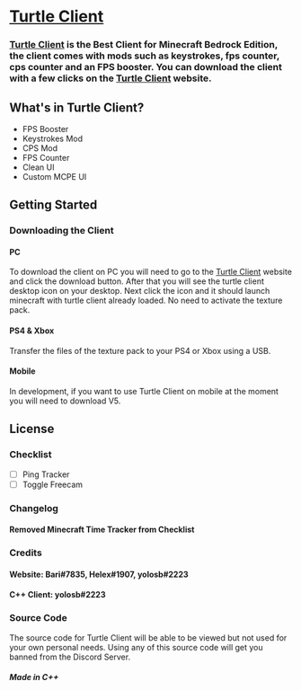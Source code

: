 [Turtle Client](http://turtleclient.xyz/)
===========

### [Turtle Client](https://turtleclient.xyz) is the Best Client for Minecraft Bedrock Edition, the client comes with mods such as keystrokes, fps counter, cps counter and an FPS booster. You can download the client with a few clicks on the [Turtle Client](https://turtleclient.xyz) website.



## What's in Turtle Client?

* FPS Booster
* Keystrokes Mod
* CPS Mod
* FPS Counter
* Clean UI
* Custom MCPE UI


## Getting Started

### Downloading the Client

#### PC

To download the client on PC you will need to go to the [Turtle Client](https://turtleclient.xyz) website and click the download button. After that you will see the turtle client desktop icon on your desktop. Next click the icon and it should launch minecraft with turtle client already loaded. No need to activate the texture pack. 

#### PS4 & Xbox

Transfer the files of the texture pack to your PS4 or Xbox using a USB.

#### Mobile

In development, if you want to use Turtle Client on mobile at the moment you will need to download V5.

## License

### Checklist

- [ ] Ping Tracker
- [ ] Toggle Freecam

### Changelog

#### Removed Minecraft Time Tracker from Checklist


### Credits

#### Website: Bari#7835, Helex#1907, yolosb#2223
#### C++ Client: yolosb#2223

### Source Code

The source code for Turtle Client will be able to be viewed but not used for your own personal needs. Using any of this source code will get you banned from the Discord Server.

##### Made in C++
